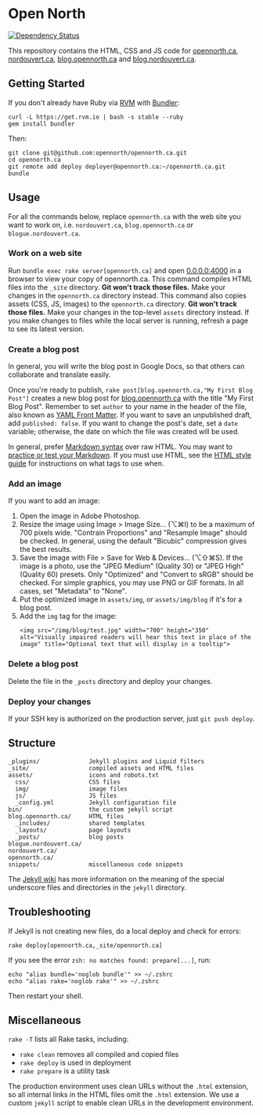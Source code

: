 # Open North

[![Dependency Status](https://gemnasium.com/opennorth/opennorth.ca.png)](https://gemnasium.com/opennorth/opennorth.ca)

This repository contains the HTML, CSS and JS code for [opennorth.ca](http://opennorth.ca), [nordouvert.ca](http://nordouvert.ca), [blog.opennorth.ca](http://blog.opennorth.ca) and [blog.nordouvert.ca](http://blog.nordouvert.ca).

## Getting Started

If you don't already have Ruby via [RVM](https://rvm.io/) with [Bundler](http://gembundler.com/):

    curl -L https://get.rvm.io | bash -s stable --ruby
    gem install bundler

Then:

    git clone git@github.com:opennorth/opennorth.ca.git
    cd opennorth.ca
    git remote add deploy deployer@opennorth.ca:~/opennorth.ca.git
    bundle

## Usage

For all the commands below, replace `opennorth.ca` with the web site you want to work on, i.e. `nordouvert.ca`, `blog.opennorth.ca` or `blogue.nordouvert.ca`.

### Work on a web site

Run `bundle exec rake server[opennorth.ca]` and open [0.0.0.0:4000](http://0.0.0.0:4000) in a browser to view your copy of opennorth.ca. This command compiles HTML files into the `_site` directory. **Git won't track those files.** Make your changes in the `opennorth.ca` directory instead. This command also copies assets (CSS, JS, images) to the `opennorth.ca` directory. **Git won't track those files.** Make your changes in the top-level `assets` directory instead. If you make changes to files while the local server is running, refresh a page to see its latest version.

### Create a blog post

In general, you will write the blog post in Google Docs, so that others can collaborate and translate easily.

Once you're ready to publish, `rake post[blog.opennorth.ca,"My First Blog Post"]` creates a new blog post for [blog.opennorth.ca](http://blog.opennorth.ca) with the title "My First Blog Post". Remember to set `author` to your name in the header of the file, also known as [YAML Front Matter](https://github.com/mojombo/jekyll/wiki/YAML-Front-Matter). If you want to save an unpublished draft, add `published: false`. If you want to change the post's date, set a `date` variable; otherwise, the date on which the file was created will be used.

In general, prefer [Markdown syntax](http://daringfireball.net/projects/markdown/syntax) over raw HTML. You may want to [practice or test your Markdown](http://daringfireball.net/projects/markdown/dingus). If you must use HTML, see the [HTML style guide](https://github.com/opennorth/opennorth.ca/wiki/HTML-style-guide) for instructions on what tags to use when. 

### Add an image

If you want to add an image:

1. Open the image in Adobe Photoshop.
1. Resize the image using Image > Image Size... (⌥⌘I) to be a maximum of 700 pixels wide. "Contrain Proportions" and "Resample Image" should be checked. In general, using the default "Bicubic" compression gives the best results.
1. Save the image with File > Save for Web & Devices... (⌥⇧⌘S). If the image is a photo, use the "JPEG Medium" (Quality 30) or "JPEG High" (Quality 60) presets. Only "Optimized" and "Convert to sRGB" should be checked. For simple graphics, you may use PNG or GIF formats. In all cases, set "Metadata" to "None".
1. Put the optimized image in `assets/img`, or `assets/img/blog` if it's for a blog post.
1. Add the `img` tag for the image:
    ```
    <img src="/img/blog/test.jpg" width="700" height="350" alt="Visually impaired readers will hear this text in place of the image" title="Optional text that will display in a tooltip">
    ```

### Delete a blog post

Delete the file in the `_posts` directory and deploy your changes.

### Deploy your changes

If your SSH key is authorized on the production server, just `git push deploy`.

## Structure

    _plugins/              Jekyll plugins and Liquid filters
    _site/                 compiled assets and HTML files
    assets/                icons and robots.txt
      css/                 CSS files
      img/                 image files
      js/                  JS files
      _config.yml          Jekyll configuration file
    bin/                   the custom jekyll script
    blog.opennorth.ca/     HTML files
      _includes/           shared templates
      _layouts/            page layouts
      _posts/              blog posts
    blogue.nordouvert.ca/
    nordouvert.ca/
    opennorth.ca/
    snippets/              miscellaneous code snippets

The [Jekyll wiki](https://github.com/mojombo/jekyll/wiki) has more information on the meaning of the special underscore files and directories in the `jekyll` directory.

## Troubleshooting

If Jekyll is not creating new files, do a local deploy and check for errors:

    rake deploy[opennorth.ca,_site/opennorth.ca]

If you see the error `zsh: no matches found: prepare[...]`, run:

    echo "alias bundle='noglob bundle'" >> ~/.zshrc
    echo "alias rake='noglob rake'" >> ~/.zshrc

Then restart your shell.

## Miscellaneous

`rake -T` lists all Rake tasks, including:

* `rake clean` removes all compiled and copied files
* `rake deploy` is used in deployment
* `rake prepare` is a utility task

The production environment uses clean URLs without the `.html` extension, so all internal links in the HTML files omit the `.html` extension. We use a custom `jekyll` script to enable clean URLs in the development environment.
